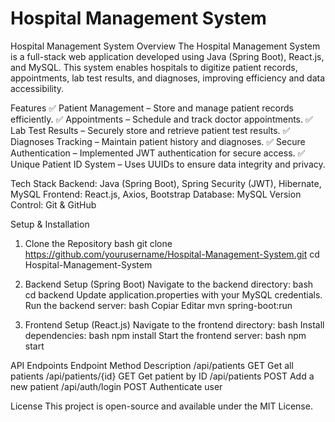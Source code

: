 # Hospital Management System
Hospital Management System
Overview
The Hospital Management System is a full-stack web application developed using Java (Spring Boot), React.js, and MySQL. This system enables hospitals to digitize patient records, appointments, lab test results, and diagnoses, improving efficiency and data accessibility.

Features
✅ Patient Management – Store and manage patient records efficiently.
✅ Appointments – Schedule and track doctor appointments.
✅ Lab Test Results – Securely store and retrieve patient test results.
✅ Diagnoses Tracking – Maintain patient history and diagnoses.
✅ Secure Authentication – Implemented JWT authentication for secure access.
✅ Unique Patient ID System – Uses UUIDs to ensure data integrity and privacy.

Tech Stack
Backend: Java (Spring Boot), Spring Security (JWT), Hibernate, MySQL
Frontend: React.js, Axios, Bootstrap
Database: MySQL
Version Control: Git & GitHub

Setup & Installation

1. Clone the Repository
bash
git clone https://github.com/yourusername/Hospital-Management-System.git
cd Hospital-Management-System

2. Backend Setup (Spring Boot)
Navigate to the backend directory:
bash
cd backend
Update application.properties with your MySQL credentials.
Run the backend server:
bash
Copiar
Editar
mvn spring-boot:run

3. Frontend Setup (React.js)
Navigate to the frontend directory:
bash
Install dependencies:
bash
npm install
Start the frontend server:
bash
npm start

API Endpoints
Endpoint	Method	Description
/api/patients	GET	Get all patients
/api/patients/{id}	GET	Get patient by ID
/api/patients	POST	Add a new patient
/api/auth/login	POST	Authenticate user

License
This project is open-source and available under the MIT License.
